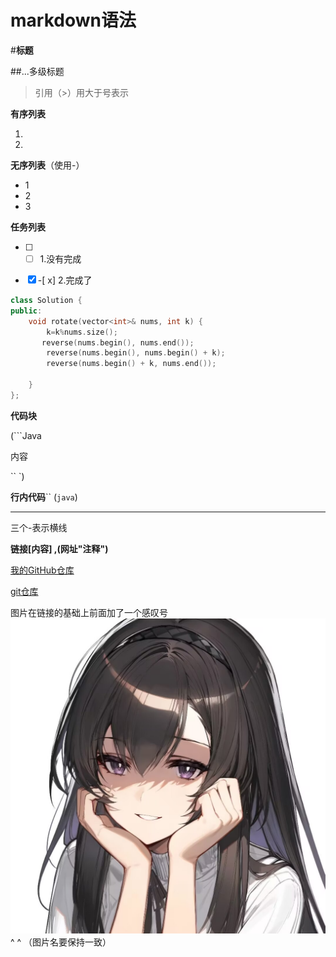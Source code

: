 # markdown语法

#**标题**

##...多级标题

> 引用（>）用大于号表示

**有序列表**

1.

2.

**无序列表**（使用-）

- 1
- 2
- 3

**任务列表**

* [ ] -[ ] 1.没有完成
* [X] -[ x] 2.完成了


```cpp
class Solution {
public:
    void rotate(vector<int>& nums, int k) {
        k=k%nums.size();
       reverse(nums.begin(), nums.end());
        reverse(nums.begin(), nums.begin() + k);
        reverse(nums.begin() + k, nums.end());
      
    }
};
```

**代码块**

(```Java

内容

`` `)

**行内代码**``                             (`java`)

---

三个-表示横线

**链接[内容]                           ,(网址"注释")**

[我的GitHub仓库](https://github.com/kagayatsuki?tab=repositories)

[git仓库](https://github.com/kagayatsuki?tab=repositories "嘻嘻嘻")

图片在链接的基础上前面加了一个感叹号
![普瑞塞斯.jpg](普瑞塞斯.jpg)
       ^          ^
（图片名要保持一致）